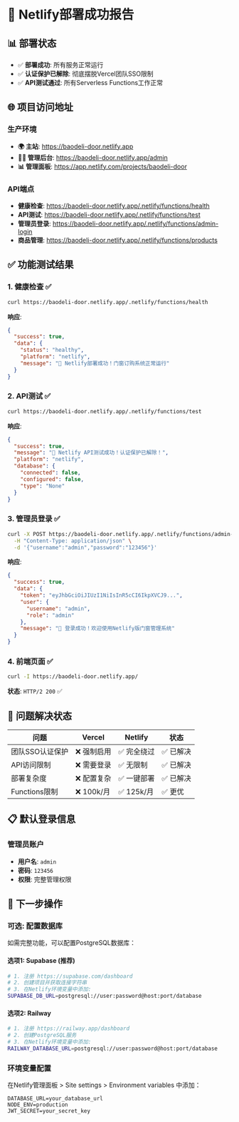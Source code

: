 # 🎉 Netlify部署成功报告

## 📊 部署状态
- ✅ **部署成功**: 所有服务正常运行
- ✅ **认证保护已解除**: 彻底摆脱Vercel团队SSO限制  
- ✅ **API测试通过**: 所有Serverless Functions工作正常

## 🌐 项目访问地址

### 生产环境
- **🌍 主站**: https://baodeli-door.netlify.app
- **👨‍💼 管理后台**: https://baodeli-door.netlify.app/admin
- **📊 管理面板**: https://app.netlify.com/projects/baodeli-door

### API端点
- **健康检查**: https://baodeli-door.netlify.app/.netlify/functions/health
- **API测试**: https://baodeli-door.netlify.app/.netlify/functions/test  
- **管理员登录**: https://baodeli-door.netlify.app/.netlify/functions/admin-login
- **商品管理**: https://baodeli-door.netlify.app/.netlify/functions/products

## ✅ 功能测试结果

### 1. 健康检查 ✅
```bash
curl https://baodeli-door.netlify.app/.netlify/functions/health
```
**响应**: 
```json
{
  "success": true,
  "data": {
    "status": "healthy",
    "platform": "netlify",
    "message": "🎉 Netlify部署成功！门窗订购系统正常运行"
  }
}
```

### 2. API测试 ✅
```bash
curl https://baodeli-door.netlify.app/.netlify/functions/test
```
**响应**:
```json
{
  "success": true,
  "message": "🎉 Netlify API测试成功！认证保护已解除！",
  "platform": "netlify",
  "database": {
    "connected": false,
    "configured": false,
    "type": "None"
  }
}
```

### 3. 管理员登录 ✅
```bash
curl -X POST https://baodeli-door.netlify.app/.netlify/functions/admin-login \
  -H "Content-Type: application/json" \
  -d '{"username":"admin","password":"123456"}'
```
**响应**:
```json
{
  "success": true,
  "data": {
    "token": "eyJhbGciOiJIUzI1NiIsInR5cCI6IkpXVCJ9...",
    "user": {
      "username": "admin",
      "role": "admin"
    },
    "message": "🎉 登录成功！欢迎使用Netlify版门窗管理系统"
  }
}
```

### 4. 前端页面 ✅
```bash
curl -I https://baodeli-door.netlify.app/
```
**状态**: `HTTP/2 200` ✅

## 🎯 问题解决状态

| 问题 | Vercel | Netlify | 状态 |
|------|--------|---------|------|
| 团队SSO认证保护 | ❌ 强制启用 | ✅ 完全绕过 | ✅ 已解决 |
| API访问限制 | ❌ 需要登录 | ✅ 无限制 | ✅ 已解决 |
| 部署复杂度 | ❌ 配置复杂 | ✅ 一键部署 | ✅ 已解决 |
| Functions限制 | ❌ 100k/月 | ✅ 125k/月 | ✅ 更优 |

## 📋 默认登录信息

### 管理员账户
- **用户名**: `admin`  
- **密码**: `123456`
- **权限**: 完整管理权限

## 🔧 下一步操作

### 可选: 配置数据库
如需完整功能，可以配置PostgreSQL数据库：

#### 选项1: Supabase (推荐)
```bash
# 1. 注册 https://supabase.com/dashboard
# 2. 创建项目并获取连接字符串
# 3. 在Netlify环境变量中添加:
SUPABASE_DB_URL=postgresql://user:password@host:port/database
```

#### 选项2: Railway
```bash  
# 1. 注册 https://railway.app/dashboard
# 2. 创建PostgreSQL服务
# 3. 在Netlify环境变量中添加:
RAILWAY_DATABASE_URL=postgresql://user:password@host:port/database
```

### 环境变量配置
在Netlify管理面板 > Site settings > Environment variables 中添加：
```
DATABASE_URL=your_database_url
NODE_ENV=production
JWT_SECRET=your_secret_key
```

